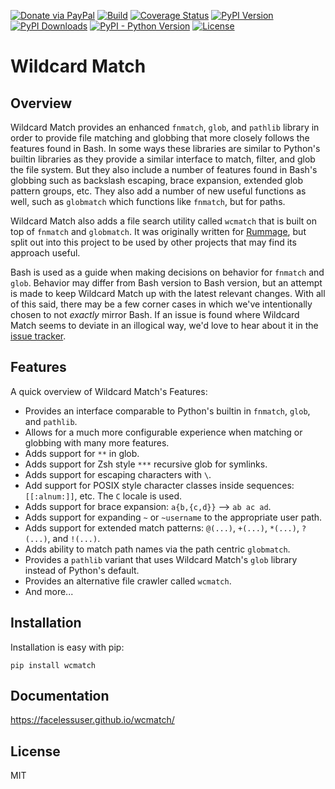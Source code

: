 [![Donate via PayPal][donate-image]][donate-link]
[![Build][github-ci-image]][github-ci-link]
[![Coverage Status][codecov-image]][codecov-link]
[![PyPI Version][pypi-image]][pypi-link]
[![PyPI Downloads][pypi-down]][pypi-link]
[![PyPI - Python Version][python-image]][pypi-link]
[![License][license-image-mit]][license-link]
# Wildcard Match

## Overview

Wildcard Match provides an enhanced `fnmatch`, `glob`, and `pathlib` library in order to provide file matching and
globbing that more closely follows the features found in Bash. In some ways these libraries are similar to Python's
builtin libraries as they provide a similar interface to match, filter, and glob the file system. But they also include
a number of features found in Bash's globbing such as backslash escaping, brace expansion, extended glob pattern groups,
etc. They also add a number of new useful functions as well, such as `globmatch` which functions like `fnmatch`, but for
paths.

Wildcard Match also adds a file search utility called `wcmatch` that is built on top of `fnmatch` and `globmatch`. It
was originally written for [Rummage](https://github.com/facelessuser/Rummage), but split out into this project to be
used by other projects that may find its approach useful.

Bash is used as a guide when making decisions on behavior for `fnmatch` and `glob`. Behavior may differ from Bash
version to Bash version, but an attempt is made to keep Wildcard Match up with the latest relevant changes. With all of
this said, there may be a few corner cases in which we've intentionally chosen to not *exactly* mirror Bash. If an issue
is found where Wildcard Match seems to deviate in an illogical way, we'd love to hear about it in the
[issue tracker](https://github.com/facelessuser/wcmatch/issues).

## Features

A quick overview of Wildcard Match's Features:

-   Provides an interface comparable to Python's builtin in `fnmatch`, `glob`, and `pathlib`.
-   Allows for a much more configurable experience when matching or globbing with many more features.
-   Adds support for `**` in glob.
-   Adds support for Zsh style `***` recursive glob for symlinks.
-   Adds support for escaping characters with `\`.
-   Add support for POSIX style character classes inside sequences: `[[:alnum:]]`, etc. The `C` locale is used.
-   Adds support for brace expansion: `a{b,{c,d}}` --> `ab ac ad`.
-   Adds support for expanding `~` or `~username` to the appropriate user path.
-   Adds support for extended match patterns: `@(...)`, `+(...)`, `*(...)`, `?(...)`, and `!(...)`.
-   Adds ability to match path names via the path centric `globmatch`.
-   Provides a `pathlib` variant that uses Wildcard Match's `glob` library instead of Python's default.
-   Provides an alternative file crawler called `wcmatch`.
-   And more...

## Installation

Installation is easy with pip:

```
pip install wcmatch
```

## Documentation

https://facelessuser.github.io/wcmatch/

## License

MIT


[github-ci-image]: https://github.com/facelessuser/wcmatch/workflows/build/badge.svg
[github-ci-link]: https://github.com/facelessuser/wcmatch/actions?query=workflow%3Abuild+branch%3Amain
[codecov-image]: https://img.shields.io/codecov/c/github/facelessuser/wcmatch/main.svg?logo=codecov&logoColor=aaaaaa&labelColor=333333
[codecov-link]: https://codecov.io/github/facelessuser/wcmatch
[pypi-image]: https://img.shields.io/pypi/v/wcmatch.svg?logo=pypi&logoColor=aaaaaa&labelColor=333333
[pypi-down]: https://img.shields.io/pypi/dm/wcmatch.svg?logo=pypi&logoColor=aaaaaa&labelColor=333333
[pypi-link]: https://pypi.python.org/pypi/wcmatch
[python-image]: https://img.shields.io/pypi/pyversions/wcmatch?logo=python&logoColor=aaaaaa&labelColor=333333
[license-image-mit]: https://img.shields.io/badge/license-MIT-blue.svg?labelColor=333333
[license-link]: https://github.com/facelessuser/wcmatch/blob/main/LICENSE.md
[donate-image]: https://img.shields.io/badge/Donate-PayPal-3fabd1?logo=paypal
[donate-link]: https://www.paypal.me/facelessuser
